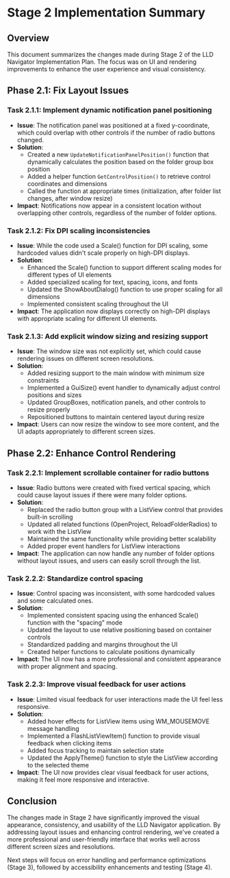 # Stage 2 Implementation Summary

## Overview

This document summarizes the changes made during Stage 2 of the LLD Navigator Implementation Plan. The focus was on UI and rendering improvements to enhance the user experience and visual consistency.

## Phase 2.1: Fix Layout Issues

### Task 2.1.1: Implement dynamic notification panel positioning
- **Issue**: The notification panel was positioned at a fixed y-coordinate, which could overlap with other controls if the number of radio buttons changed.
- **Solution**: 
  - Created a new `UpdateNotificationPanelPosition()` function that dynamically calculates the position based on the folder group box position
  - Added a helper function `GetControlPosition()` to retrieve control coordinates and dimensions
  - Called the function at appropriate times (initialization, after folder list changes, after window resize)
- **Impact**: Notifications now appear in a consistent location without overlapping other controls, regardless of the number of folder options.

### Task 2.1.2: Fix DPI scaling inconsistencies
- **Issue**: While the code used a Scale() function for DPI scaling, some hardcoded values didn't scale properly on high-DPI displays.
- **Solution**: 
  - Enhanced the Scale() function to support different scaling modes for different types of UI elements
  - Added specialized scaling for text, spacing, icons, and fonts
  - Updated the ShowAboutDialog() function to use proper scaling for all dimensions
  - Implemented consistent scaling throughout the UI
- **Impact**: The application now displays correctly on high-DPI displays with appropriate scaling for different UI elements.

### Task 2.1.3: Add explicit window sizing and resizing support
- **Issue**: The window size was not explicitly set, which could cause rendering issues on different screen resolutions.
- **Solution**: 
  - Added resizing support to the main window with minimum size constraints
  - Implemented a GuiSize() event handler to dynamically adjust control positions and sizes
  - Updated GroupBoxes, notification panels, and other controls to resize properly
  - Repositioned buttons to maintain centered layout during resize
- **Impact**: Users can now resize the window to see more content, and the UI adapts appropriately to different screen sizes.

## Phase 2.2: Enhance Control Rendering

### Task 2.2.1: Implement scrollable container for radio buttons
- **Issue**: Radio buttons were created with fixed vertical spacing, which could cause layout issues if there were many folder options.
- **Solution**: 
  - Replaced the radio button group with a ListView control that provides built-in scrolling
  - Updated all related functions (OpenProject, ReloadFolderRadios) to work with the ListView
  - Maintained the same functionality while providing better scalability
  - Added proper event handlers for ListView interactions
- **Impact**: The application can now handle any number of folder options without layout issues, and users can easily scroll through the list.

### Task 2.2.2: Standardize control spacing
- **Issue**: Control spacing was inconsistent, with some hardcoded values and some calculated ones.
- **Solution**: 
  - Implemented consistent spacing using the enhanced Scale() function with the "spacing" mode
  - Updated the layout to use relative positioning based on container controls
  - Standardized padding and margins throughout the UI
  - Created helper functions to calculate positions dynamically
- **Impact**: The UI now has a more professional and consistent appearance with proper alignment and spacing.

### Task 2.2.3: Improve visual feedback for user actions
- **Issue**: Limited visual feedback for user interactions made the UI feel less responsive.
- **Solution**: 
  - Added hover effects for ListView items using WM_MOUSEMOVE message handling
  - Implemented a FlashListViewItem() function to provide visual feedback when clicking items
  - Added focus tracking to maintain selection state
  - Updated the ApplyTheme() function to style the ListView according to the selected theme
- **Impact**: The UI now provides clear visual feedback for user actions, making it feel more responsive and interactive.

## Conclusion

The changes made in Stage 2 have significantly improved the visual appearance, consistency, and usability of the LLD Navigator application. By addressing layout issues and enhancing control rendering, we've created a more professional and user-friendly interface that works well across different screen sizes and resolutions.

Next steps will focus on error handling and performance optimizations (Stage 3), followed by accessibility enhancements and testing (Stage 4).
